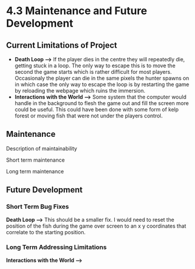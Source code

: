 # 4.3 Maintenance and Future Development

## Current Limitations of Project

* **Death Loop -->** If the player dies in the centre they will repeatedly die, getting stuck in a loop. The only way to escape this is to move the second the game starts which is rather difficult for most players. Occasionaly the player can die in the same pixels the hunter spawns on in which case the only way to escape the loop is by restarting the game by reloading the webpage which ruins the immersion.&#x20;
* **Interactions with the World -->** Some system that the computer would handle in the background to flesh the game out and fill the screen more could be useful. This could have been done with some form of kelp forest or moving fish that were not under the players control.&#x20;

## Maintenance

Description of maintainability&#x20;

Short term maintenance

Long term maintenance

## Future Development

### Short Term Bug Fixes

**Death Loop -->** This should be a smaller fix. I would need to reset the position of the fish during the game over screen to an x y coordinates that correlate to the starting position.&#x20;

### Long Term Addressing Limitations

**Interactions with the World -->**&#x20;
